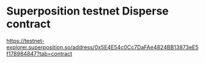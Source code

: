 # Superposition testnet Disperse contract
https://testnet-explorer.superposition.so/address/0x5E4E54c0Cc7DaFAe4824BB13873eE5f178984847?tab=contract
